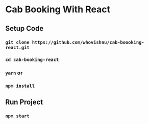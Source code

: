 # Cab Booking With React

## Setup Code

### `git clone https://github.com/whovishnu/cab-boooking-react.git`
### `cd cab-booking-react`
### `yarn` or 
### `npm install`

## Run Project

### `npm start`
